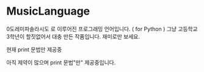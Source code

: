 # MusicLanguage
0도레미파솔라시도 로 이루어진 프로그래밍 언어입니다. ( for Python )
그냥 고등학교 3학년이 할짓없어서 대충 만든 작품입니다.
재미로만 보세요.

현재 print 문법만 제공중

아직 제약이 많으며 print 문법"만" 제공중입니다.
